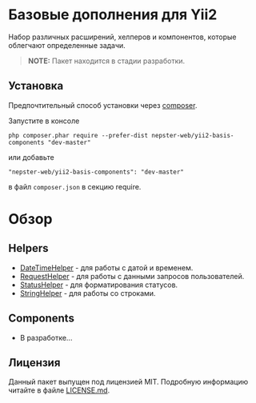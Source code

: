 # Базовые дополнения для Yii2

Набор различных расширений, хелперов и компонентов, которые облегчают определенные задачи.

> **NOTE:** Пакет находится в стадии разработки.


## Установка

Предпочтительный способ установки через [composer](http://getcomposer.org/download/).

Запустите в консоле

```
php composer.phar require --prefer-dist nepster-web/yii2-basis-components "dev-master"
```

или добавьте

```
"nepster-web/yii2-basis-components": "dev-master"
```

в файл `composer.json` в секцию require.



# Обзор

## Helpers

- [DateTimeHelper](helpers/DateTimeHelper.php) - для работы с датой и временем.
- [RequestHelper](helpers/RequestHelper.php) - для работы с данными запросов пользователей.
- [StatusHelper](helpers/StatusHelper.php) - для форматирования статусов.
- [StringHelper](helpers/StringHelper.php) - для работы со строками.


## Components

- В разработке...


## Лицензия

Данный пакет выпущен под лицензией MIT. Подробную информацию читайте в файле [LICENSE.md](LICENSE.md).